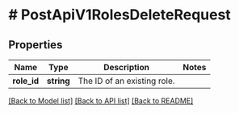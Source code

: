 # # PostApiV1RolesDeleteRequest

## Properties

Name | Type | Description | Notes
------------ | ------------- | ------------- | -------------
**role_id** | **string** | The ID of an existing role. |

[[Back to Model list]](../../README.md#models) [[Back to API list]](../../README.md#endpoints) [[Back to README]](../../README.md)
